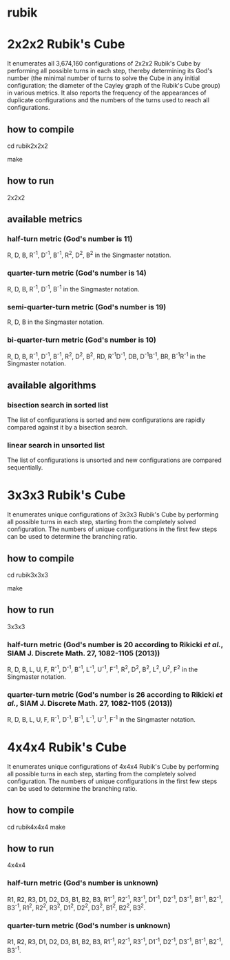 # rubik

# 2x2x2 Rubik's Cube

It enumerates all 3,674,160 configurations of 2x2x2 Rubik's Cube by performing all possible turns in each step, thereby determining its God's number (the minimal number of turns to solve the Cube in any initial configuration; the diameter of the Cayley graph of the Rubik's Cube group) in various metrics. It also reports the frequency of the appearances of duplicate configurations and the numbers of the turns used to reach all configurations.

## how to compile
cd rubik2x2x2

make

## how to run
2x2x2

## available metrics

### half-turn metric (God's number is 11)
R, D, B, R<sup>-1</sup>, D<sup>-1</sup>, B<sup>-1</sup>, R<sup>2</sup>, D<sup>2</sup>, B<sup>2</sup> in the Singmaster notation.

### quarter-turn metric (God's number is 14)
R, D, B, R<sup>-1</sup>, D<sup>-1</sup>, B<sup>-1</sup> in the Singmaster notation.

### semi-quarter-turn metric (God's number is 19)
R, D, B in the Singmaster notation.

### bi-quarter-turn metric (God's number is 10)
R, D, B, R<sup>-1</sup>, D<sup>-1</sup>, B<sup>-1</sup>, R<sup>2</sup>, D<sup>2</sup>, B<sup>2</sup>, RD, R<sup>-1</sup>D<sup>-1</sup>, DB, D<sup>-1</sup>B<sup>-1</sup>, BR, B<sup>-1</sup>R<sup>-1</sup> in the Singmaster notation.

## available algorithms

### bisection search in sorted list
The list of configurations is sorted and new configurations are rapidly compared against it by a bisection search.

### linear search in unsorted list
The list of configurations is unsorted and new configurations are compared sequentially.

# 3x3x3 Rubik's Cube

It enumerates unique configurations of 3x3x3 Rubik's Cube by performing all possible turns in each step, starting from the completely solved configuration. The numbers of unique configurations in the first few steps can be used to determine the branching ratio.

## how to compile
cd rubik3x3x3

make

## how to run
3x3x3

### half-turn metric (God's number is 20 according to Rikicki <i>et al.</i>, SIAM J. Discrete Math. <b>27</b>, 1082-1105 (2013))
R, D, B, L, U, F, R<sup>-1</sup>, D<sup>-1</sup>, B<sup>-1</sup>, L<sup>-1</sup>, U<sup>-1</sup>, F<sup>-1</sup>, R<sup>2</sup>, D<sup>2</sup>, B<sup>2</sup>, L<sup>2</sup>, U<sup>2</sup>, F<sup>2</sup> in the Singmaster notation.

### quarter-turn metric (God's number is 26 according to Rikicki <i>et al.</i>, SIAM J. Discrete Math. <b>27</b>, 1082-1105 (2013))
R, D, B, L, U, F, R<sup>-1</sup>, D<sup>-1</sup>, B<sup>-1</sup>, L<sup>-1</sup>, U<sup>-1</sup>, F<sup>-1</sup> in the Singmaster notation.

# 4x4x4 Rubik's Cube

It enumerates unique configurations of 4x4x4 Rubik's Cube by performing all possible turns in each step, starting from the completely solved configuration. The numbers of unique configurations in the first few steps can be used to determine the branching ratio.

## how to compile
cd rubik4x4x4
make

## how to run
4x4x4

### half-turn metric (God's number is unknown)
R1, R2, R3, D1, D2, D3, B1, B2, B3, R1<sup>-1</sup>, R2<sup>-1</sup>, R3<sup>-1</sup>, D1<sup>-1</sup>, D2<sup>-1</sup>, D3<sup>-1</sup>, B1<sup>-1</sup>, B2<sup>-1</sup>, B3<sup>-1</sup>, R1<sup>2</sup>, R2<sup>2</sup>, R3<sup>2</sup>, D1<sup>2</sup>, D2<sup>2</sup>, D3<sup>2</sup>, B1<sup>2</sup>, B2<sup>2</sup>, B3<sup>2</sup>.

### quarter-turn metric (God's number is unknown)
R1, R2, R3, D1, D2, D3, B1, B2, B3, R1<sup>-1</sup>, R2<sup>-1</sup>, R3<sup>-1</sup>, D1<sup>-1</sup>, D2<sup>-1</sup>, D3<sup>-1</sup>, B1<sup>-1</sup>, B2<sup>-1</sup>, B3<sup>-1</sup>.

